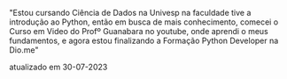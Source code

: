 "Estou cursando Ciência de Dados na Univesp na faculdade tive a introdução ao Python, 
então em busca de mais conhecimento, comecei o Curso em Video do Profº Guanabara no youtube, 
onde aprendi o meus fundamentos, e agora estou finalizando a  Formação Python Developer na Dio.me" 

atualizado em 30-07-2023
